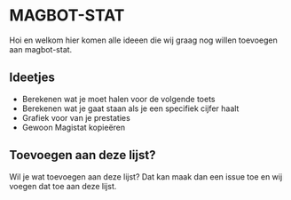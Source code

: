 # MAGBOT-STAT

Hoi en welkom hier komen alle ideeen die wij graag nog willen toevoegen aan magbot-stat.

## Ideetjes

 - Berekenen wat je moet halen voor de volgende toets
 - Berekenen wat je gaat staan als je een specifiek cijfer haalt
 - Grafiek voor van je prestaties
 - Gewoon Magistat kopieëren

## Toevoegen aan deze lijst?

Wil je wat toevoegen aan deze lijst? Dat kan maak dan een issue toe en wij voegen dat toe aan deze lijst.